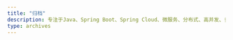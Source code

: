 ```yaml
---
title: "归档"
description: 专注于Java、Spring Boot、Spring Cloud、微服务、分布式、高并发、多线程、项目管理、软件架构
type: archives
---
```


